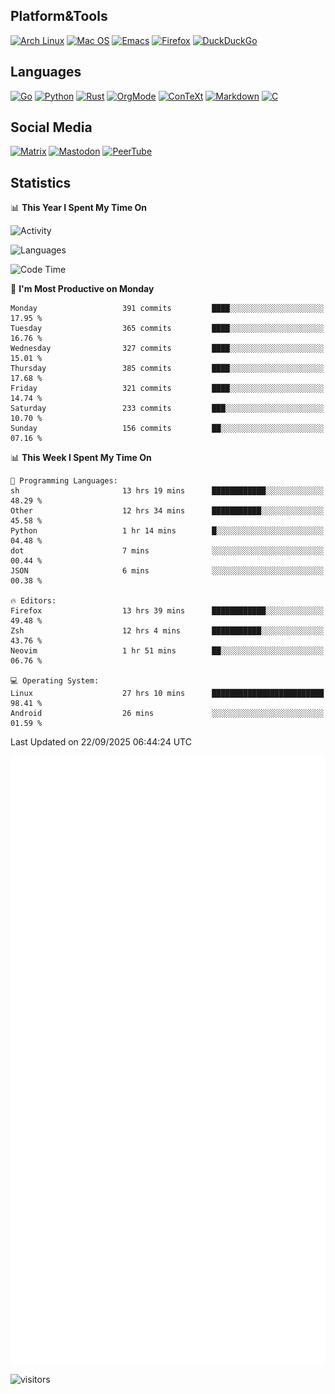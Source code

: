 ## Platform&Tools

[![Arch Linux](https://img.shields.io/badge/ArchLinux-1793D1?logo=arch-linux&logoColor=fff&style=flat-square)](https://archlinux.org/)
[![Mac OS](https://img.shields.io/badge/MacOS-000000?style=flat-square&logo=macos&logoColor=F0F0F0)](https://www.apple.com/macos/)
[![Emacs](https://img.shields.io/badge/Emacs-%237F5AB6.svg?&style=flat-square&logo=gnu-emacs&logoColor=white)](https://www.gnu.org/software/emacs/)
[![Firefox](https://img.shields.io/badge/Firefox-FF7139?style=flat-square&logo=Firefox-Browser&logoColor=white)](https://firefox.com/)
[![DuckDuckGo](https://img.shields.io/badge/DuckDuckGo-DE5833?style=flat-square&logo=DuckDuckGo&logoColor=white)](https://duckduckgo.com/)

## Languages

[![Go](https://img.shields.io/badge/Golang-%2300ADD8.svg?style=flat-square&logo=go&logoColor=white)](https://golang.org/)
[![Python](https://img.shields.io/badge/Python-3670A0?style=flat-square&logo=python&logoColor=ffdd54)](https://www.python.org/)
[![Rust](https://img.shields.io/badge/Rust-%23000000.svg?style=flat-square&logo=rust&logoColor=white)](https://www.rust-lang.org/)
[![OrgMode](https://img.shields.io/badge/OrgMode-%23000000.svg?style=flat-square&logo=org&logoColor=white)](https://orgmode.org/)
[![ConTeXt](https://img.shields.io/badge/ConTeXt-%23008080.svg?style=flat-square&logo=latex&logoColor=white)](https://contextgarden.net/)
[![Markdown](https://img.shields.io/badge/MarkDown-%23000000.svg?style=flat-square&logo=markdown&logoColor=white)](https://daringfireball.net/projects/markdown/)
[![C](https://img.shields.io/badge/C-%2300599C.svg?style=flat-square&logo=c&logoColor=white)](https://www.iso.org/standard/74528.html)

## Social Media
<!--[![Telegram](https://img.shields.io/badge/SteamedFish-2CA5E0?style=social&logo=telegram&logoColor=white)](https://t.me/SteamedFish)-->

[![Matrix](https://img.shields.io/badge/SteamedFish-2CA5E0?style=social&logo=matrix&logoColor=black)](https://matrix.to/#/@i:steamedfish.org)
[![Mastodon](https://img.shields.io/mastodon/follow/109596467238113271?domain=https%3A%2F%2Fmastodon.steamedfish.org%2F&style=social)](https://steamedfish.org/@SteamedFish)
[![PeerTube](https://img.shields.io/badge/PeerTube-23000000.svg?logo=peertube&style=social)](https://peertube.steamedfish.org/)

## Statistics


📊 **This Year I Spent My Time On** 

![Activity](https://wakatime.com/share/@SteamedFish/7529f30a-f1b7-40a4-8d09-e6d855cb7a13.png)

![Languages](https://wakatime.com/share/@SteamedFish/1c5e5366-0e9e-40d8-ac85-d630f61b69c6.svg)

<!--START_SECTION:waka-->
![Code Time](http://img.shields.io/badge/Code%20Time-5%2C015%20hrs%2028%20mins-blue)

📅 **I'm Most Productive on Monday** 

```text
Monday                   391 commits         ████░░░░░░░░░░░░░░░░░░░░░   17.95 % 
Tuesday                  365 commits         ████░░░░░░░░░░░░░░░░░░░░░   16.76 % 
Wednesday                327 commits         ████░░░░░░░░░░░░░░░░░░░░░   15.01 % 
Thursday                 385 commits         ████░░░░░░░░░░░░░░░░░░░░░   17.68 % 
Friday                   321 commits         ████░░░░░░░░░░░░░░░░░░░░░   14.74 % 
Saturday                 233 commits         ███░░░░░░░░░░░░░░░░░░░░░░   10.70 % 
Sunday                   156 commits         ██░░░░░░░░░░░░░░░░░░░░░░░   07.16 % 
```


📊 **This Week I Spent My Time On** 

```text
💬 Programming Languages: 
sh                       13 hrs 19 mins      ████████████░░░░░░░░░░░░░   48.29 % 
Other                    12 hrs 34 mins      ███████████░░░░░░░░░░░░░░   45.58 % 
Python                   1 hr 14 mins        █░░░░░░░░░░░░░░░░░░░░░░░░   04.48 % 
dot                      7 mins              ░░░░░░░░░░░░░░░░░░░░░░░░░   00.44 % 
JSON                     6 mins              ░░░░░░░░░░░░░░░░░░░░░░░░░   00.38 % 

🔥 Editors: 
Firefox                  13 hrs 39 mins      ████████████░░░░░░░░░░░░░   49.48 % 
Zsh                      12 hrs 4 mins       ███████████░░░░░░░░░░░░░░   43.76 % 
Neovim                   1 hr 51 mins        ██░░░░░░░░░░░░░░░░░░░░░░░   06.76 % 

💻 Operating System: 
Linux                    27 hrs 10 mins      █████████████████████████   98.41 % 
Android                  26 mins             ░░░░░░░░░░░░░░░░░░░░░░░░░   01.59 % 
```


 Last Updated on 22/09/2025 06:44:24 UTC
<!--END_SECTION:waka-->


![Metrics](https://github.com/SteamedFish/SteamedFish/blob/master/github-metrics.svg)


![visitors](https://visitor-badge.laobi.icu/badge?page_id=SteamedFish.SteamedFish)
